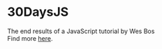 # 30DaysJS
The end results of a JavaScript tutorial by Wes Bos
<br> Find more [here](https://javascript30.com/).
